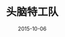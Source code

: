 ---
layout: movie-review
title: 头脑特工队
description: >
  喜欢一些有创意和想象力、幽默且有意义的作品。
category: 电影
img: assets/img/movie/before2020/头脑特工队.webp
star: 5
date: 2015-10-06
---